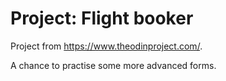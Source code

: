 # Project: Flight booker

Project from https://www.theodinproject.com/.

A chance to practise some more advanced forms.
